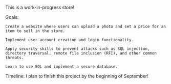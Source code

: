 This is a work-in-progress store!

Goals:

    Create a website where users can upload a photo and set a price for an item to sell in the store.

    Implement user account creation and login functionality.

    Apply security skills to prevent attacks such as SQL injection, directory traversal, remote file inclusion (RFI), and other common threats.

    Learn to use SQL and implement a secure database.

Timeline:
I plan to finish this project by the beginning of September!

